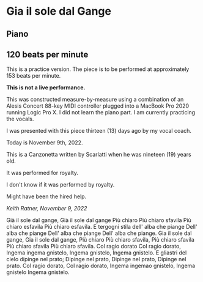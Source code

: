 # Gia il sole dal Gange
## Piano
## 120 beats per minute
This is a practice version. The piece is to be performed at approximately 153 beats per minute.

**This is not a live performance.**

This was constructed measure-by-measure using a combination of an Alesis Concert 88-key MIDI controller plugged into a MacBook Pro 2020 running Logic Pro X. I did not learn the piano part. I am currently practicing the vocals.

I was presented with this piece thirteen (13) days ago by my vocal coach. 

Today is November 9th, 2022.

This is a Canzonetta written by Scarlatti when he was nineteen (19) years old.

It was performed for royalty.

I don't know if it was performed by royalty.

Might have been the hired help.

*Keith Ratner, November 9, 2022*

Già il sole dal gange,
Già il sole dal gange
Più chiaro
Più chiaro sfavila
Più chiaro esfavila
Più chiaro esfavila.
E tergogni stila dell' alba che piange
Dell' alba che piange
Dell' alba che piange
Dell' alba che piange.
Gia il sole dal gange,
Gia il sole dal gange,
Più chiaro
Più chiaro sfavila,
Più chiaro sfavila
Più chiaro sfavila
Più chiaro sfavila.
Col ragio dorato
Col ragio dorato,
Ingema ingema gnistelo,
Ingema gnistelo,
Ingema gnistelo.
E gliastri del cielo dipinge nel prato;
Dipinge nel prato,
Dipinge nel prato,
Dipinge nel prato.
Col ragio dorato,
Col ragio dorato,
Ingema ingemao gnistelo,
Ingema gnistelo
Ingema gnistelo.



